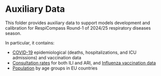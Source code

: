 # Auxiliary Data

This folder provides auxiliary data to support models development and calibration for RespiCompass Round-1 of 2024/25 respiratory diseases season.

In particular, it contains: 
- [COVID-19](https://github.com/european-modelling-hubs/RespiCompass/tree/main/auxiliary-data/covid-19) epidemiological (deaths, hospitalizations, and ICU admissions) and vaccination data
- [Consultation rates](https://github.com/european-modelling-hubs/RespiCompass/tree/main/auxiliary-data/influenza/epidemiological) for both ILI and ARI, and [Influenza vaccination data](https://github.com/european-modelling-hubs/RespiCompass/tree/main/auxiliary-data/influenza/vaccination)
- [Population](https://github.com/european-modelling-hubs/RespiCompass/tree/main/auxiliary-data/population) by age groups in EU countries
